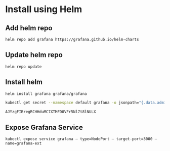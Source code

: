 # Install using Helm

## Add helm repo

`helm repo add grafana https://grafana.github.io/helm-charts`

## Update helm repo

`helm repo update`

## Install helm 

`helm install grafana grafana/grafana`

```zsh
kubectl get secret --namespace default grafana -o jsonpath="{.data.admin-password}" | base64 --decode ; echo
```
```zsh
AJYzgFIBregRCHHduMC7XTMFD0VFr5Nl7t8lNULX
```

## Expose Grafana Service

`kubectl expose service grafana — type=NodePort — target-port=3000 — name=grafana-ext`
